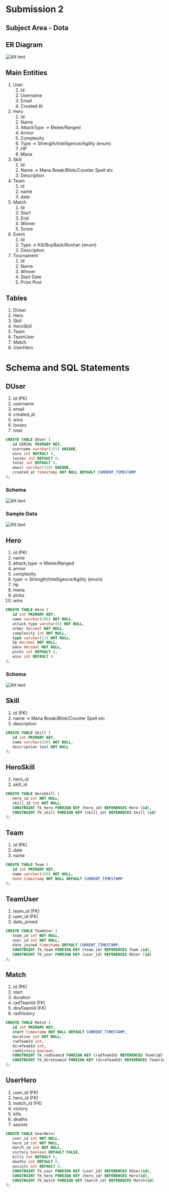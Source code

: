 # Submission 2

## Subject Area - Dota

## ER Diagram

![Alt text](./images/Dota%20ER%20Diagram.png?height=800 "Title")

## Main Entities
1. User
   1. Id
   2. Username
   3. Email
   4. Created At
2. Hero
   1. Id
   2. Name
   3. AttackType -> Melee/Ranged
   4. Armor
   5. Complexity
   6. Type -> Strength/Intelligence/Agility (enum)
   7. HP
   8. Mana
3. Skill
   1. Id
   2. Name -> Mana Break/Blink/Counter Spell etc
   3. Description
4. Team
   1. id
   2. name
   3. date
5. Match
   1. Id
   2. Start
   3. End
   4. Winner
   5. Score
6. Event
   1. Id
   2. Type -> Kill/BuyBack/Roshan (enum)
   3. Description
7. Tournament
   1. Id
   2. Name
   3. Winner
   4. Start Date
   5. Prize Pool

## Tables

1. DUser
2. Hero
3. Skill
4. HeroSkill
5. Team
6. TeamUser
7. Match
8. UserHero

Schema and SQL Statements
==============
## DUser

   1. id (PK)
   2. username
   3. email
   4. created_at
   5. wins 
   6. losses 
   7. total
   
```SQL
CREATE TABLE DUser (
   id SERIAL PRIMARY KEY, 
   username varchar(255) UNIQUE,
   wins int DEFAULT 0,
   losses int DEFAULT 0,
   total int DEFAULT 0,
   email varchar(320) UNIQUE,
   created_at timestamp NOT NULL DEFAULT CURRENT_TIMESTAMP
);
```

### Schema
![Alt text](./images/DUser%20Schema.png?height=500 "Title")

### Sample Data

![Alt text](./images/DUser%20Sample%20Data.png?height=500 "Title")

## Hero

   1. id (PK)
   2. name
   3. attack_type -> Melee/Ranged
   4. armor
   5. complexity
   6. type -> Strength/Intelligence/Agility (enum)
   7. hp
   8. mana
   9. picks
   10. wins

```SQL
CREATE TABLE Hero (
   id int PRIMARY KEY,
   name varchar(200) NOT NULL,
   attack_type varchar(6) NOT NULL,
   armor decimal NOT NULL,
   complexity int NOT NULL,   
   type varchar(12) NOT NULL,
   hp decimal NOT NULL,
   mana decimal NOT NULL,
   picks int DEFAULT 0,
   wins int DEFAULT 0
);
```

### Schema
![Alt text](./images/Hero%20Schema.png?height=500 "Title")


## Skill

   1. id (PK)
   1. name -> Mana Break/Blink/Counter Spell etc
   2. description
   
```SQL
CREATE TABLE Skill (
   id int PRIMARY KEY,
   name varchar(200) NOT NULL,
   description text NOT NULL
);
```
## HeroSkill

   1. hero_id
   2. skill_id

```SQL
CREATE TABLE HeroSkill (
   hero_id int NOT NULL,
   skill_id int NOT NULL,
   CONSTRAINT fk_hero FOREIGN KEY (hero_id) REFERENCES Hero (id),
   CONSTRAINT fk_skill FOREIGN KEY (skill_id) REFERENCES Skill (id)
);
```
## Team

   1. id (PK)
   2. date
   3. name
   
```SQL
CREATE TABLE Team (
   id int PRIMARY KEY,
   name varchar(200) NOT NULL,
   date timestamp NOT NULL DEFAULT CURRENT_TIMESTAMP
);
```
## TeamUser

   1. team_id (FK)
   2. user_id (FK)
   3. date_joined

```SQL
CREATE TABLE TeamUser (
   team_id int NOT NULL,
   user_id int NOT NULL,
   date_joined timestamp DEFAULT CURRENT_TIMESTAMP,
   CONSTRAINT fk_team FOREIGN KEY (team_id) REFERENCES Team (id),
   CONSTRAINT fk_user FOREIGN KEY (user_id) REFERENCES DUser (id)
);
```
## Match

   1. id (PK)
   2. start
   3. duration
   4. radTeamId (FK)
   5. direTeamId (FK)
   6. radVictory

```SQL
CREATE TABLE Match (
   id int PRIMARY KEY,
   start timestamp NOT NULL DEFAULT CURRENT_TIMESTAMP,
   duration int NOT NULL,
   radTeamId int,
   direTeamId int,
   radVictory boolean,
   CONSTRAINT fk_radteamid FOREIGN KEY (radTeamId) REFERENCES Team(id),
   CONSTRAINT fk_direteamid FOREIGN KEY (direTeamId) REFERENCES Team(id)
);
```
## UserHero

   1. user_id (FK)
   2. hero_id (FK)
   3. match_id (FK)
   4. victory
   5. kills
   6. deaths
   7. assists

```SQL
CREATE TABLE UserHero(
   user_id int NOT NULL,
   hero_id int NOT NULL,
   match_id int NOT NULL,
   victory boolean DEFAULT FALSE,
   kills int DEFAULT 0,
   deaths int DEFAULT 0,
   assists int DEFAULT 0,
   CONSTRAINT fk_user FOREIGN KEY (user_id) REFERENCES DUser(id),
   CONSTRAINT fk_hero FOREIGN KEY (hero_id) REFERENCES Hero(id),
   CONSTRAINT fk_match FOREIGN KEY (match_id) REFERENCES Match(id)
);
```